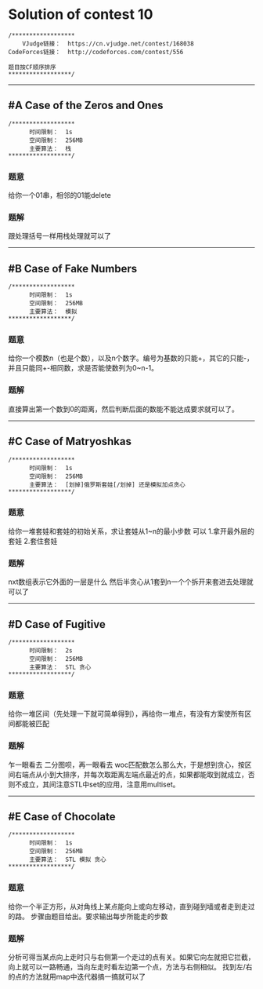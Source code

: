# Solution of contest 10
```
/******************
    VJudge链接：  https://cn.vjudge.net/contest/168038
CodeForces链接：  http://codeforces.com/contest/556

题目按CF顺序排序
******************/
```

***

## #A Case of the Zeros and Ones
```
/******************
      时间限制：  1s
      空间限制：  256MB
      主要算法：  栈
******************/
```
### 题意
给你一个01串，相邻的01能delete

### 题解
跟处理括号一样用栈处理就可以了

***
## #B Case of Fake Numbers
```
/******************
      时间限制：  1s
      空间限制：  256MB
      主要算法：  模拟
******************/
```
### 题意
给你一个模数n（也是个数），以及n个数字。编号为基数的只能+，其它的只能-，并且只能同+-相同数，求是否能使数列为0~n-1。

### 题解
直接算出第一个数到0的距离，然后判断后面的数能不能达成要求就可以了。

***
## #C Case of Matryoshkas
```
/******************
      时间限制：  1s
      空间限制：  256MB
      主要算法：  [划掉]俄罗斯套娃[/划掉] 还是模拟加点贪心
******************/
```
### 题意
给你一堆套娃和套娃的初始关系，求让套娃从1~n的最小步数
可以  1.拿开最外层的套娃
     2.套住套娃

### 题解
nxt数组表示它外面的一层是什么
然后半贪心从1套到n一个个拆开来套进去处理就可以了

***
## #D Case of Fugitive
```
/******************
      时间限制：  2s
      空间限制：  256MB
      主要算法：  STL 贪心
******************/
```
### 题意
给你一堆区间（先处理一下就可简单得到），再给你一堆点，有没有方案使所有区间都能被匹配

### 题解
乍一眼看去 二分图呗，再一眼看去 woc匹配数怎么那么大，于是想到贪心，按区间右端点从小到大排序，并每次取距离左端点最近的点，如果都能取到就成立，否则不成立，其间注意STL中set的应用，注意用multiset。
***
## #E Case of Chocolate
```
/******************
      时间限制：  1s
      空间限制：  256MB
      主要算法：  STL 模拟 贪心
******************/
```
### 题意
给你一个半正方形，从对角线上某点能向上或向左移动，直到碰到墙或者走到走过的路。
步骤由题目给出。要求输出每步所能走的步数
### 题解
分析可得当某点向上走时只与右侧第一个走过的点有关。如果它向左就把它拦截，向上就可以一路畅通，当向左走时看左边第一个点，方法与右侧相似。
找到左/右的点的方法就用map中迭代器搞一搞就可以了

```
